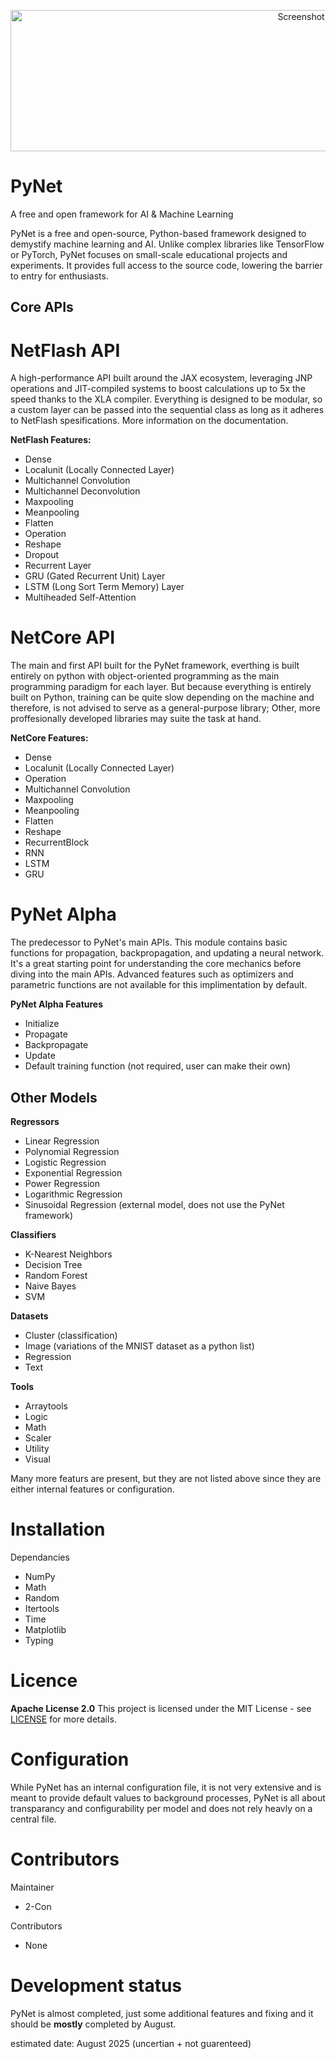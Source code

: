 <p align="center">
  <img width="1047" height="226" alt="Screenshot 2025-08-14 211650" src="https://github.com/user-attachments/assets/bae68280-f298-4578-82c5-6a12700adee3" />
</p>

# PyNet

A free and open framework for AI & Machine Learning

PyNet is a free and open-source, Python-based framework designed to demystify machine learning and AI. Unlike complex libraries like TensorFlow or PyTorch, PyNet focuses on small-scale educational projects and experiments. It provides full access to the source code, lowering the barrier to entry for enthusiasts.

## Core APIs

# NetFlash API

A high-performance API built around the JAX ecosystem, leveraging JNP operations and JIT-compiled systems to boost calculations up to 5x the speed thanks to the XLA compiler. Everything is designed to be modular, so a custom layer can be passed into the sequential class as long as it adheres to NetFlash spesifications. More information on the documentation.

**NetFlash Features:**
  - Dense
  - Localunit (Locally Connected Layer)
  - Multichannel Convolution
  - Multichannel Deconvolution
  - Maxpooling
  - Meanpooling
  - Flatten
  - Operation
  - Reshape
  - Dropout
  - Recurrent Layer
  - GRU (Gated Recurrent Unit) Layer
  - LSTM (Long Sort Term Memory) Layer
  - Multiheaded Self-Attention

# NetCore API

The main and first API built for the PyNet framework, everthing is built entirely on python with object-oriented programming as the main programming paradigm for each layer. But because everything is entirely built on Python, training can be quite slow depending on the machine and therefore, is not advised to serve as a general-purpose library; Other, more proffesionally developed libraries may suite the task at hand. 

**NetCore Features:**
  - Dense
  - Localunit (Locally Connected Layer)
  - Operation
  - Multichannel Convolution
  - Maxpooling
  - Meanpooling
  - Flatten
  - Reshape
  - RecurrentBlock
  - RNN
  - LSTM
  - GRU

# PyNet Alpha

The predecessor to PyNet's main APIs. This module contains basic functions for propagation, backpropagation, and updating a neural network. It's a great starting point for understanding the core mechanics before diving into the main APIs. Advanced features such as optimizers and parametric functions are not available for this implimentation by default.

**PyNet Alpha Features**
  - Initialize
  - Propagate
  - Backpropagate
  - Update
  - Default training function (not required, user can make their own)

## Other Models

**Regressors**
- Linear Regression
- Polynomial Regression
- Logistic Regression
- Exponential Regression
- Power Regression
- Logarithmic Regression
- Sinusoidal Regression (external model, does not use the PyNet framework)

**Classifiers**
- K-Nearest Neighbors
- Decision Tree
- Random Forest
- Naive Bayes
- SVM

**Datasets**
- Cluster (classification)
- Image (variations of the MNIST dataset as a python list)
- Regression
- Text

**Tools**
- Arraytools
- Logic
- Math
- Scaler
- Utility
- Visual

Many more featurs are present, but they are not listed above since they are either internal features or configuration.

# Installation

Dependancies
- NumPy
- Math
- Random
- Itertools
- Time
- Matplotlib
- Typing

# Licence

**Apache License 2.0**
This project is licensed under the MIT License - see [LICENSE](https://github.com/2-con/PyNet/blob/main/LICENSE) for more details.

# Configuration

While PyNet has an internal configuration file, it is not very extensive and is meant to provide default values to background processes, PyNet is all about transparancy and configurability per model and does not rely heavly on a central file.

# Contributors

Maintainer
- 2-Con

Contributors
- None

# Development status

PyNet is almost completed, just some additional features and fixing and it should be **mostly** completed by August.

estimated date: August 2025 (uncertian + not guarenteed)

